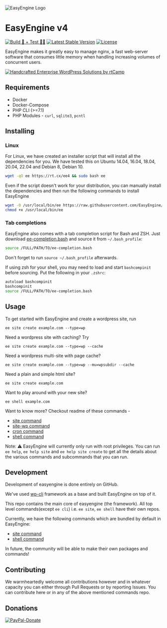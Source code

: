 
<img src="https://i2.wp.com/easyengine.io/wp-content/uploads/sites/20/2019/06/EasyEngine-New-Logo-Banner@2x-Transparent-Background.png?fit=720%2C170&ssl=1" alt="EasyEngine Logo" />

# EasyEngine v4
[![Build 🔨 + Test 👨‍🔧](https://github.com/EasyEngine/easyengine/actions/workflows/test_and_build.yml/badge.svg?branch=develop)](https://github.com/EasyEngine/easyengine/actions/workflows/test_and_build.yml) 
[![Latest Stable Version](https://poser.pugx.org/easyengine/easyengine/v/stable)](https://github.com/EasyEngine/easyengine/releases) [![License](https://poser.pugx.org/easyengine/easyengine/license)](https://packagist.org/packages/easyengine/easyengine)

EasyEngine makes it greatly easy to manage nginx, a fast web-server software that consumes little memory when handling increasing volumes of concurrent users.

<a href="https://rtcamp.com/?utm_source=github&utm_medium=readme" rel="nofollow"><img src="https://rtcamp.com/wp-content/uploads/sites/2/2019/04/github-banner@2x.png" alt="Handcrafted Enterprise WordPress Solutions by rtCamp" /></a>

## Requirements

* Docker
* Docker-Compose
* PHP CLI (>=7.1)
* PHP Modules - `curl`, `sqlite3`, `pcntl`

## Installing

### Linux

For Linux, we have created an installer script that will install all the dependencies for you. We have tested this on Ubuntu 14.04, 16.04, 18.04, 20.04, 22.04 and Debian 8, Debian 10.

```bash
wget -qO ee https://rt.cx/ee4 && sudo bash ee
```

Even if the script doesn't work for your distribution, you can manually install the dependencies and then run the following commands to install EasyEngine

```bash
wget -O /usr/local/bin/ee https://raw.githubusercontent.com/EasyEngine/easyengine-builds/master/phar/easyengine.phar
chmod +x /usr/local/bin/ee
```

### Tab completions

EasyEngine also comes with a tab completion script for Bash and ZSH. Just download [ee-completion.bash](https://raw.githubusercontent.com/EasyEngine/easyengine/develop-v4/utils/ee-completion.bash) and source it from `~/.bash_profile`:

```bash
source /FULL/PATH/TO/ee-completion.bash
```

Don't forget to run `source ~/.bash_profile` afterwards.

If using zsh for your shell, you may need to load and start `bashcompinit` before sourcing. Put the following in your `.zshrc`:

```bash
autoload bashcompinit
bashcompinit
source /FULL/PATH/TO/ee-completion.bash
```

## Usage

To get started with EasyEngine and create a wordpress site, run

```
ee site create example.com --type=wp
```

Need a wordpress site with caching? Try

```
ee site create example.com --type=wp --cache
```

Need a wordpress multi-site with page cache?
```
ee site create example.com --type=wp --mu=wpsubdir --cache
```

Need a plain and simple html site?
```
ee site create example.com
```

Want to play around with your new site?
```
ee shell example.com
```

Want to know more? Checkout readme of these commands -
 * [site command](https://github.com/EasyEngine/site-command/)
 * [site-wp command](https://github.com/EasyEngine/site-wp-command/)
 * [cron command](https://github.com/EasyEngine/cron-command/)
 * [shell command](https://github.com/EasyEngine/shell-command/)

Note: :warning: EasyEngine will currently only run with root privileges. You can run `ee help`, `ee help site` and `ee help site create` to get all the details about the various commands and subcommands that you can run.

## Development

Development of easyengine is done entirely on GitHub.

We've used [wp-cli](https://github.com/wp-cli/wp-cli/) framework as a base and built EasyEngine on top of it.

This repo contains the main core of easyengine (the framework).
All top level commands(except `ee cli`) i.e. `ee site`, `ee shell` have their own repos.

Currently, we have the following commands which are bundled by default in EasyEngine:

* [site command](https://github.com/EasyEngine/site-command/)
* [shell command](https://github.com/EasyEngine/shell-command/)

In future, the community will be able to make their own packages and commands!

## Contributing

We warmheartedly welcome all contributions however and in whatever capacity you can either through Pull Requests or by reporting Issues. You can contribute here or in any of the above mentioned commands repo.

## Donations

[![PayPal-Donate](https://cloud.githubusercontent.com/assets/4115/5297691/c7b50292-7bd7-11e4-987b-2dc21069e756.png)](http://rt.cx/eedonate)


